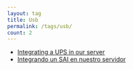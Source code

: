 ```yaml
---
layout: tag
title: Usb
permalink: /tags/usb/
count: 2
---
```


- [Integrating a UPS in our server](https://www.danielmartingonzalez.com/en/integrating-ups-server/)
- [Integrando un SAI en nuestro servidor](https://www.danielmartingonzalez.com/es/integrando-sai-servidor/)
